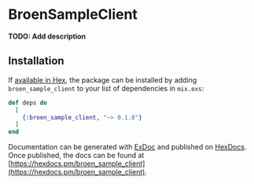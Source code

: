 # BroenSampleClient

**TODO: Add description**

## Installation

If [available in Hex](https://hex.pm/docs/publish), the package can be installed
by adding `broen_sample_client` to your list of dependencies in `mix.exs`:

```elixir
def deps do
  [
    {:broen_sample_client, "~> 0.1.0"}
  ]
end
```

Documentation can be generated with [ExDoc](https://github.com/elixir-lang/ex_doc)
and published on [HexDocs](https://hexdocs.pm). Once published, the docs can
be found at [https://hexdocs.pm/broen_sample_client](https://hexdocs.pm/broen_sample_client).

